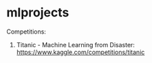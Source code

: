 # mlprojects
Competitions:
1. Titanic - Machine Learning from Disaster: 
https://www.kaggle.com/competitions/titanic
<!-- 2. Digit Recognizer: 
-https://www.kaggle.com/competitions/digit-recognizer/overview
#3. Brazilian_Tweet_Sentiment_Analysis: 
#https://www.kaggle.com/competitions/TweetSentimentBR/overview   
-->

